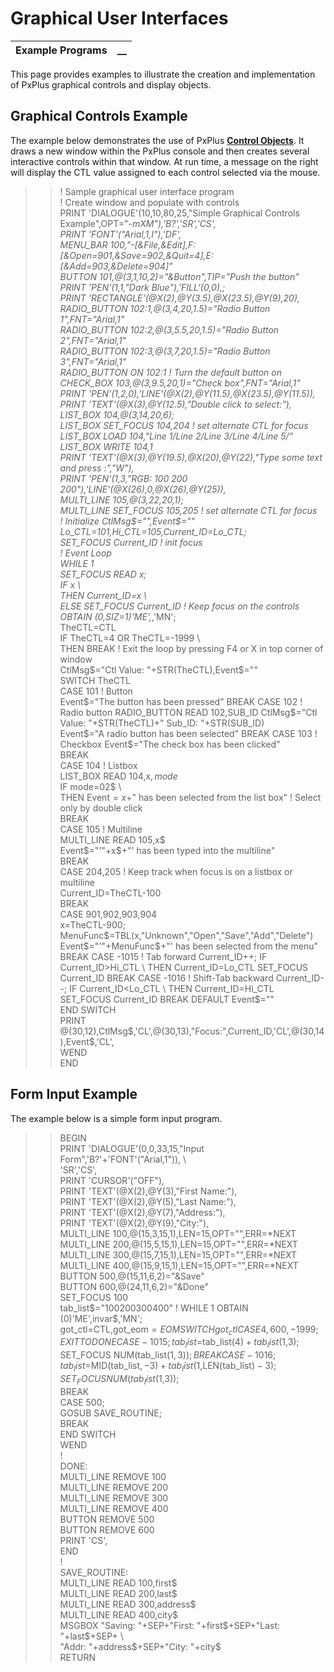 # Graphical User Interfaces

**Example Programs** |  **__**  
---|---  
  
This page provides examples to illustrate the creation and implementation of PxPlus graphical controls and display objects.

## Graphical Controls Example

The example below demonstrates the use of PxPlus **[Control Objects](../Control%20Objects/Overview.md)**. It draws a new window within the PxPlus console and then creates several interactive controls within that window. At run time, a message on the right will display the CTL value assigned to each control selected via the mouse.

> > ! Sample graphical user interface program  
>  ! Create window and populate with controls  
>  PRINT 'DIALOGUE'(10,10,80,25,"Simple Graphical Controls Example",OPT="*-mXM"),'B?','SR','CS',   
>  PRINT 'FONT'("Arial,1,I"),'DF',   
>  MENU_BAR 100,"-[&File,&Edit],F:[&Open=901,&Save=902,&Quit=4],E:[&Add=903,&Delete=904]"  
>  BUTTON 101,@(3,1,10,2)="&Button",TIP="Push the button"   
>  PRINT 'PEN'(1,1,"Dark Blue"),'FILL'(0,0),;   
>  PRINT 'RECTANGLE'(@X(2),@Y(3.5),@X(23.5),@Y(9),20),   
>  RADIO_BUTTON 102:1,@(3,4,20,1.5)="Radio Button 1",FNT="Arial,1"   
>  RADIO_BUTTON 102:2,@(3,5.5,20,1.5)="Radio Button 2",FNT="Arial,1"   
>  RADIO_BUTTON 102:3,@(3,7,20,1.5)="Radio Button 3",FNT="Arial,1"   
>  RADIO_BUTTON ON 102:1 ! Turn the default button on   
>  CHECK_BOX 103,@(3,9.5,20,1)="Check box",FNT="Arial,1"   
>  PRINT 'PEN'(1,2,0),'LINE'(@X(2),@Y(11.5),@X(23.5),@Y(11.5)),   
>  PRINT 'TEXT'(@X(3),@Y(12.5),"Double click to select:"),   
>  LIST_BOX 104,@(3,14,20,6);   
>  LIST_BOX SET_FOCUS 104,204 ! set alternate CTL for focus   
>  LIST_BOX LOAD 104,"Line 1/Line 2/Line 3/Line 4/Line 5/"   
>  LIST_BOX WRITE 104,1   
>  PRINT 'TEXT'(@X(3),@Y(19.5),@X(20),@Y(22),"Type some text and press <ENTER>:","W"),   
>  PRINT 'PEN'(1,3,"RGB: 100 200 200"),'LINE'(@X(26),0,@X(26),@Y(25)),   
>  MULTI_LINE 105,@(3,22,20,1);   
>  MULTI_LINE SET_FOCUS 105,205 ! set alternate CTL for focus   
>  ! Initialize CtlMsg$="",Event$=""   
> Lo_CTL=101,Hi_CTL=105,Current_ID=Lo_CTL;   
>  SET_FOCUS Current_ID ! init focus   
>  ! Event Loop   
>  WHILE 1   
>  SET_FOCUS READ x;   
>  IF x \   
>  THEN Current_ID=x \   
>  ELSE SET_FOCUS Current_ID ! Keep focus on the controls   
>  OBTAIN (0,SIZ=1)'ME',*,'MN';   
> TheCTL=CTL   
>  IF TheCTL=4 OR TheCTL=-1999 \   
>  THEN BREAK ! Exit the loop by pressing F4 or X in top corner of window   
> CtlMsg$="Ctl Value: "+STR(TheCTL),Event$=""   
>  SWITCH TheCTL   
>  CASE 101 ! Button   
>  Event$="The button has been pressed"   
>  BREAK   
>  CASE 102 ! Radio button   
>  RADIO_BUTTON READ 102,SUB_ID   
> CtlMsg$="Ctl Value: "+STR(TheCTL)+" Sub_ID: "+STR(SUB_ID)   
>  Event$="A radio button has been selected"   
>  BREAK   
>  CASE 103 ! Checkbox   
>  Event$="The check box has been clicked"   
>  BREAK   
>  CASE 104 ! Listbox   
>  LIST_BOX READ 104,x$,mode$   
>  IF mode$=$02$ \   
>  THEN Event$=x$+" has been selected from the list box" ! Select only by double click   
>  BREAK   
>  CASE 105 ! Multiline   
>  MULTI_LINE READ 105,x$   
>  Event$="'"+x$+"' has been typed into the multiline"   
>  BREAK   
>  CASE 204,205 ! Keep track when focus is on a listbox or multiline   
> Current_ID=TheCTL-100   
>  BREAK   
>  CASE 901,902,903,904  
>  x=TheCTL-900;  
> MenuFunc$=TBL(x,"Unknown","Open","Save","Add","Delete")   
>  Event$="'"+MenuFunc$+"' has been selected from the menu"   
>  BREAK   
>  CASE -1015 ! Tab forward   
> Current_ID++;   
>  IF Current_ID>Hi_CTL \   
>  THEN Current_ID=Lo_CTL   
>  SET_FOCUS Current_ID   
>  BREAK   
>  CASE -1016 ! Shift-Tab backward   
> Current_ID--;   
>  IF Current_ID<Lo_CTL \   
>  THEN Current_ID=Hi_CTL   
>  SET_FOCUS Current_ID   
>  BREAK   
>  DEFAULT   
>  Event$=""   
>  END SWITCH   
>  PRINT @(30,12),CtlMsg$,'CL',@(30,13),"Focus:",Current_ID,'CL',@(30,14),Event$,'CL',   
>  WEND   
>  END

## Form Input Example

The example below is a simple form input program.

> > BEGIN   
>  PRINT 'DIALOGUE'(0,0,33,15,"Input Form",'B?'+'FONT'("Arial,1")), \   
>  'SR','CS',   
>  PRINT 'CURSOR'("OFF"),   
>  PRINT 'TEXT'(@X(2),@Y(3),"First Name:"),   
>  PRINT 'TEXT'(@X(2),@Y(5),"Last Name:"),   
>  PRINT 'TEXT'(@X(2),@Y(7),"Address:"),   
>  PRINT 'TEXT'(@X(2),@Y(9),"City:"),   
>  MULTI_LINE 100,@(15,3,15,1),LEN=15,OPT="",ERR=*NEXT   
>  MULTI_LINE 200,@(15,5,15,1),LEN=15,OPT="",ERR=*NEXT   
>  MULTI_LINE 300,@(15,7,15,1),LEN=15,OPT="",ERR=*NEXT   
>  MULTI_LINE 400,@(15,9,15,1),LEN=15,OPT="",ERR=*NEXT   
>  BUTTON 500,@(15,11,6,2)="&Save"   
>  BUTTON 600,@(24,11,6,2)="&Done"   
>  SET_FOCUS 100   
> tab_list$="100200300400"   
>  !   
> WHILE 1   
>  OBTAIN (0)'ME',invar$,'MN';   
> got_ctl=CTL,got_eom$=EOM   
>  SWITCH got_ctl   
>  CASE 4,600,-1999;   
>  EXITTO DONE   
>  CASE -1015;   
> tab_list$=tab_list$(4)+tab_list$(1,3);   
>  SET_FOCUS NUM(tab_list$(1,3));   
>  BREAK   
>  CASE -1016;   
> tab_list$=MID(tab_list$,-3)+tab_list$(1,LEN(tab_list$)-3);   
>  SET_FOCUS NUM(tab_list$(1,3));   
>  BREAK   
>  CASE 500;   
>  GOSUB SAVE_ROUTINE;   
>  BREAK   
>  END SWITCH   
>  WEND   
>  !   
>  DONE:   
>  MULTI_LINE REMOVE 100   
>  MULTI_LINE REMOVE 200   
>  MULTI_LINE REMOVE 300   
>  MULTI_LINE REMOVE 400   
>  BUTTON REMOVE 500   
>  BUTTON REMOVE 600   
>  PRINT 'CS',   
> END   
>  !   
>  SAVE_ROUTINE:   
>  MULTI_LINE READ 100,first$   
>  MULTI_LINE READ 200,last$   
>  MULTI_LINE READ 300,address$   
>  MULTI_LINE READ 400,city$   
>  MSGBOX "Saving: "+SEP+"First: "+first$+SEP+"Last: "+last$+SEP+ \   
>  "Addr: "+address$+SEP+"City: "+city$   
>  RETURN
